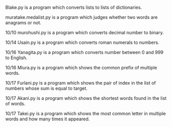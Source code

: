 Blake.py is a program which converts lists to lists of dictionaries.

muratake.medalist.py is a program which judges whether two words are anagrams or not.

10/10 murohushi.py is a program which converts decimal number to binary.

10/14 Usain.py is a program which converts roman numerals to numbers.

10/16 Yanagita.py is a program which converts number between 0 and 999 to English.

10/16 Miura.py is a program which shows the common prefix of multiple words.

10/17 Furlani.py is a program which shows the pair of index in the list of numbers whose sum is equal to target.

10/17 Akani.py is a program which shows the shortest words found in the list of words.

10/17 Takei.py is a program which shows the most common letter in multiple words and how many times it appeared.
